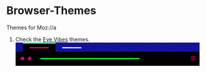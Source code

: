 # Browser-Themes
Themes for Moz://a

1. Check the [Eye Vibes](https://addons.mozilla.org/en-US/firefox/addon/eye-vibes01/) themes.
   <img src="https://raw.githubusercontent.com/Iltwats/CDN/master/2849677.png" alt text="Eye Vibes">
